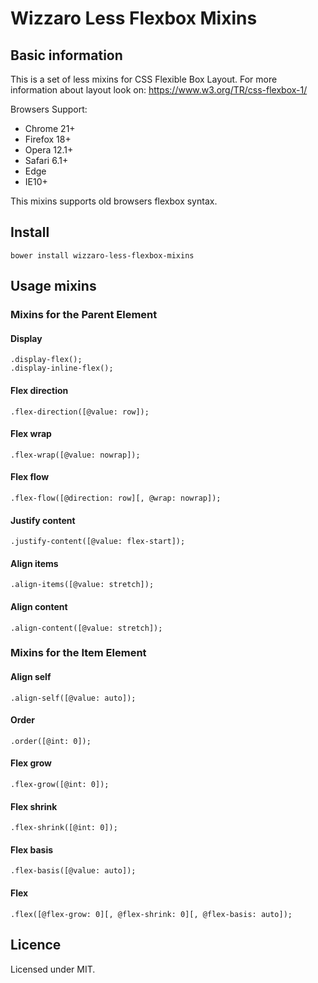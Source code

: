 # Wizzaro Less Flexbox Mixins

## Basic information

This is a set of less mixins for CSS Flexible Box Layout.
For more information about layout look on: https://www.w3.org/TR/css-flexbox-1/

Browsers Support:
- Chrome 21+
- Firefox 18+
- Opera 12.1+
- Safari 6.1+
- Edge
- IE10+

This mixins supports old browsers flexbox syntax.

## Install
`bower install wizzaro-less-flexbox-mixins`

## Usage mixins
### Mixins for the Parent Element
#### Display
```
.display-flex();
.display-inline-flex();
```
#### Flex direction
```
.flex-direction([@value: row]);
```
#### Flex wrap
```
.flex-wrap([@value: nowrap]);
```
#### Flex flow
```
.flex-flow([@direction: row][, @wrap: nowrap]);
```
#### Justify content
```
.justify-content([@value: flex-start]);
```
#### Align items
```
.align-items([@value: stretch]);
```
#### Align content
```
.align-content([@value: stretch]);
```
### Mixins for the Item Element
#### Align self
```
.align-self([@value: auto]);
```
#### Order
```
.order([@int: 0]);
```
#### Flex grow
```
.flex-grow([@int: 0]);
```
#### Flex shrink
```
.flex-shrink([@int: 0]);
```
#### Flex basis
```
.flex-basis([@value: auto]);
```
#### Flex
```
.flex([@flex-grow: 0][, @flex-shrink: 0][, @flex-basis: auto]);
```
## Licence

Licensed under MIT.
